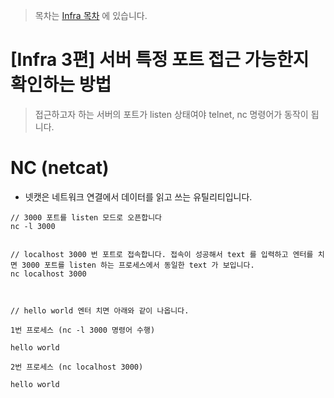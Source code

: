 > 목차는 [Infra 목차](https://insanelysimple.tistory.com/category/infra) 에 있습니다.



# [Infra 3편] 서버 특정 포트 접근 가능한지 확인하는 방법



>  접근하고자 하는 서버의 포트가 listen 상태여야 telnet, nc 명령어가 동작이 됩니다.





# NC (netcat)

- 넷캣은 네트워크 연결에서 데이터를 읽고 쓰는 유틸리티입니다.

```shell
// 3000 포트를 listen 모드로 오픈합니다
nc -l 3000


// localhost 3000 번 포트로 접속합니다. 접속이 성공해서 text 를 입력하고 엔터를 치면 3000 포트를 listen 하는 프로세스에서 동일한 text 가 보입니다.
nc localhost 3000



// hello world 엔터 치면 아래와 같이 나옵니다.

1번 프로세스 (nc -l 3000 명령어 수행)

hello world

2번 프로세스 (nc localhost 3000)

hello world
```

 





